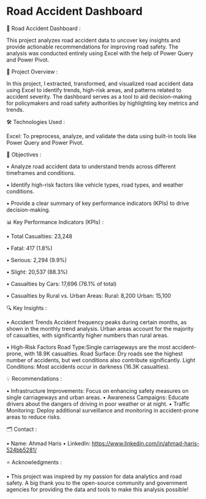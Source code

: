 
# Road Accident Dashboard

🚗 Road Accident Dashboard :

   This project analyzes road accident data to uncover key insights and provide actionable recommendations for improving road safety. The analysis was conducted entirely 
   using Excel with the help of Power Query and Power Pivot.
   

📌 Project Overview :

   In this project, I extracted, transformed, and visualized road accident data using Excel to identify trends, high-risk areas, and patterns related to accident severity. 
   The dashboard serves as a tool to aid decision-making for policymakers and road safety authorities by highlighting key metrics and trends.
  

🛠 Technologies Used :

   Excel: To preprocess, analyze, and validate the data using built-in tools like Power Query and Power Pivot.


🎯 Objectives :

   • Analyze road accident data to understand trends across different timeframes and conditions.

   • Identify high-risk factors like vehicle types, road types, and weather conditions.

   • Provide a clear summary of key performance indicators (KPIs) to drive decision-making.


📊 Key Performance Indicators (KPIs) :

   • Total Casualties: 23,248

   • Fatal: 417 (1.8%)

   • Serious: 2,294 (9.9%)

   • Slight: 20,537 (88.3%)

   • Casualties by Cars: 17,696 (76.1% of total)

   • Casualties by Rural vs. Urban Areas:
       Rural: 8,200
       Urban: 15,100
       

🔍 Key Insights :

   • Accident Trends
        Accident frequency peaks during certain months, as shown in the monthly trend analysis.
        Urban areas account for the majority of casualties, with significantly higher numbers than rural areas.

• High-Risk Factors
       Road Type:Single carriageways are the most accident-prone, with 18.9K casualties.
       Road Surface: Dry roads see the highest number of accidents, but wet conditions also contribute significantly.
       Light Conditions: Most accidents occur in darkness (16.3K casualties).
       

💡 Recommendations :

   • Infrastructure Improvements: Focus on enhancing safety measures on single carriageways and urban areas.
   • Awareness Campaigns: Educate drivers about the dangers of driving in poor weather or at night.
   • Traffic Monitoring: Deploy additional surveillance and monitoring in accident-prone areas to reduce risks.

🗂 Contact :

  • Name: Ahmad Haris
  • LinkedIn: https://www.linkedin.com/in/ahmad-haris-524bb5281/

⭐ Acknowledgments :

   • This project was inspired by my passion for  data analytics and road safety. A big thank you to the open-source community and government agencies for providing the 
      data and tools to make this analysis possible!   



